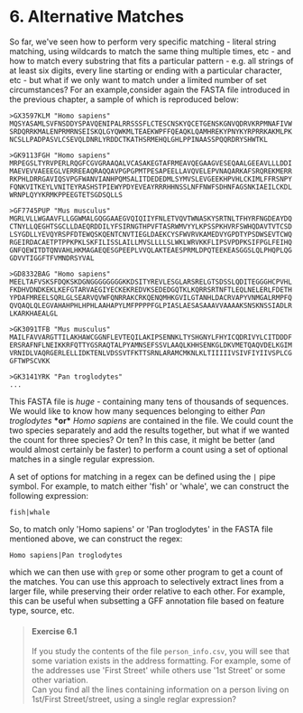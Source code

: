 # 6. Alternative Matches

So far, we've seen how to perform very specific matching - literal string matching, using wildcards to match the same thing multiple times, etc - and how to match every substring that fits a particular pattern - e.g. all strings of at least six digits, every line starting or ending with a particular character, etc - but what if we only want to match under a limited number of set circumstances? For an example,consider again the FASTA file introduced in the previous chapter, a sample of which is reproduced below:

```
>GX3597KLM "Homo sapiens"
MQSYASAMLSVFNSDDYSPAVQENIPALRRSSSFLCTESCNSKYQCETGENSKGNVQDRVKRPMNAFIVW
SRDQRRKMALENPRMRNSEISKQLGYQWKMLTEAEKWPFFQEAQKLQAMHREKYPNYKYRPRRKAKMLPK
NCSLLPADPASVLCSEVQLDNRLYRDDCTKATHSRMEHQLGHLPPINAASSPQQRDRYSHWTKL

>GK9113FGH "Homo sapiens"
MRPEGSLTYRVPERLRQGFCGVGRAAQALVCASAKEGTAFRMEAVQEGAAGVESEQAALGEEAVLLLDDI
MAEVEVVAEEEGLVERREEAQRAQQAVPGPGPMTPESAPEELLAVQVELEPVNAQARKAFSRQREKMERR
RKPHLDRRGAVIQSVPGFWANVIANHPQMSALITDEDEDMLSYMVSLEVGEEKHPVHLCKIMLFFRSNPY
FQNKVITKEYLVNITEYRASHSTPIEWYPDYEVEAYRRRHHNSSLNFFNWFSDHNFAGSNKIAEILCKDL
WRNPLQYYKRMKPPEEGTETSGDSQLLS

>GF7745PUP "Mus musculus"
MGRLVLLWGAAVFLLGGWMALGQGGAAEGVQIQIIYFNLETVQVTWNASKYSRTNLTFHYRFNGDEAYDQ
CTNYLLQEGHTSGCLLDAEQRDDILYFSIRNGTHPVFTASRWMVYYLKPSSPKHVRFSWHQDAVTVTCSD
LSYGDLLYEVQYRSPFDTEWQSKQENTCNVTIEGLDAEKCYSFWVRVKAMEDVYGPDTYPSDWSEVTCWQ
RGEIRDACAETPTPPKPKLSKFILISSLAILLMVSLLLLSLWKLWRVKKFLIPSVPDPKSIFPGLFEIHQ
GNFQEWITDTQNVAHLHKMAGAEQESGPEEPLVVQLAKTEAESPRMLDPQTEEKEASGGSLQLPHQPLQG
GDVVTIGGFTFVMNDRSYVAL

>GD8332BAG "Homo sapiens"
MEELTAFVSKSFDQKSKDGNGGGGGGGGKKDSITYREVLESGLARSRELGTSDSSLQDITEGGGHCPVHL
FKDHVDNDKEKLKEFGTARVAEGIYECKEKREDVKSEDEDGQTKLKQRRSRTNFTLEQLNELERLFDETH
YPDAFMREELSQRLGLSEARVQVWFQNRRAKCRKQENQMHKGVILGTANHLDACRVAPYVNMGALRMPFQ
QVQAQLQLEGVAHAHPHLHPHLAAHAPYLMFPPPPFGLPIASLAESASAAAVVAAAAKSNSKNSSIADLR
LKARKHAEALGL

>GK3091TFB "Mus musculus"
MAILFAVVARGTTILAKHAWCGGNFLEVTEQILAKIPSENNKLTYSHGNYLFHYICQDRIVYLCITDDDF
ERSRAFNFLNEIKKRFQTTYGSRAQTALPYAMNSEFSSVLAAQLKHHSENKGLDKVMETQAQVDELKGIM
VRNIDLVAQRGERLELLIDKTENLVDSSVTFKTTSRNLARAMCMKNLKLTIIIIIVSIVFIYIIVSPLCG
GFTWPSCVKK

>GK3141YRK "Pan troglodytes"
...

```

This FASTA file is _huge_ - containing many tens of thousands of sequences. We would like to know how many sequences belonging to either _Pan troglodytes_ __\*or\*__ _Homo sapiens_ are contained in the file. We could count the two species separately and add the results together, but what if we wanted the count for three species? Or ten? In this case, it might be better (and would almost certainly be faster) to perform a count using a set of optional matches in a single regular expression.

A set of options for matching in a regex can be defined using the `|`   pipe symbol. For example, to match either 'fish' or 'whale', we can construct the following expression:

```
fish|whale
```

So, to match only 'Homo sapiens' or 'Pan troglodytes' in the FASTA file mentioned above, we can construct the regex:

```
Homo sapiens|Pan troglodytes
```

which we can then use with `grep` or some other program to get a count of the matches. You can use this approach to selectively extract lines from a larger file, while preserving their order relative to each other. For example, this can be useful when subsetting a GFF annotation file based on feature type, source, etc.

> #### Exercise 6.1
> If you study the contents of the file `person_info.csv`, you will see that some variation exists in the address formatting. For example, some of the addresses use 'First Street' while others use '1st Street' or some other variation.  
> Can you find all the lines containing information on a person living on 1st/First Street/street, using a single reglar expression?

